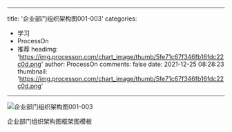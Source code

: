 
---
title: '企业部门组织架构图001-003'
categories: 
 - 学习
 - ProcessOn
 - 推荐
headimg: 'https://img.processon.com/chart_image/thumb/5fe71c67f346fb16fdc22c0d.png'
author: ProcessOn
comments: false
date: 2021-12-25 08:28:23
thumbnail: 'https://img.processon.com/chart_image/thumb/5fe71c67f346fb16fdc22c0d.png'
---

<div>   
<img class="thumb" alt="企业部门组织架构图001-003" src="https://img.processon.com/chart_image/thumb/5fe71c67f346fb16fdc22c0d.png" referrerpolicy="no-referrer">
<p>企业部门组织架构图框架图模板</p>  
</div>
            